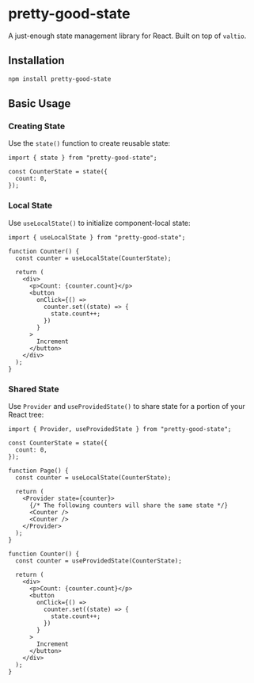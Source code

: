 # pretty-good-state

A just-enough state management library for React. Built on top of `valtio`.

## Installation

```bash
npm install pretty-good-state
```

## Basic Usage

### Creating State

Use the `state()` function to create reusable state:

```tsx
import { state } from "pretty-good-state";

const CounterState = state({
  count: 0,
});
```

### Local State

Use `useLocalState()` to initialize component-local state:

```tsx
import { useLocalState } from "pretty-good-state";

function Counter() {
  const counter = useLocalState(CounterState);

  return (
    <div>
      <p>Count: {counter.count}</p>
      <button
        onClick={() =>
          counter.set((state) => {
            state.count++;
          })
        }
      >
        Increment
      </button>
    </div>
  );
}
```

### Shared State

Use `Provider` and `useProvidedState()` to share state for a portion
of your React tree:

```tsx
import { Provider, useProvidedState } from "pretty-good-state";

const CounterState = state({
  count: 0,
});

function Page() {
  const counter = useLocalState(CounterState);

  return (
    <Provider state={counter}>
      {/* The following counters will share the same state */}
      <Counter />
      <Counter />
    </Provider>
  );
}

function Counter() {
  const counter = useProvidedState(CounterState);

  return (
    <div>
      <p>Count: {counter.count}</p>
      <button
        onClick={() =>
          counter.set((state) => {
            state.count++;
          })
        }
      >
        Increment
      </button>
    </div>
  );
}
```
